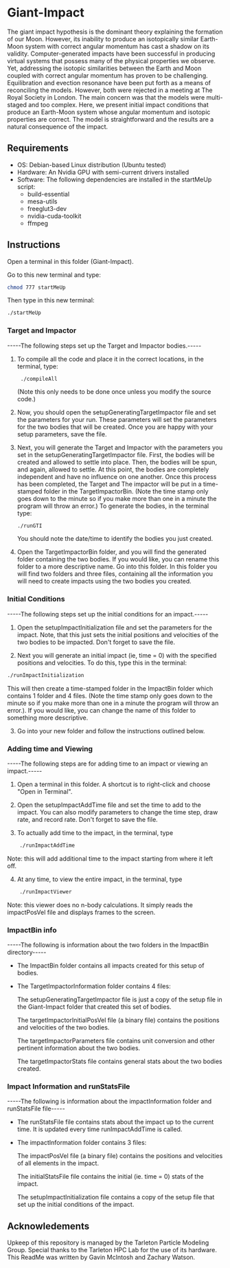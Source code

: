 # Giant-Impact

The giant impact hypothesis is the dominant theory explaining the formation of our Moon. However, its inability to produce an isotopically similar Earth-Moon system with correct angular momentum has cast a shadow on its validity. Computer-generated impacts have been successful in producing virtual systems that possess many of the physical properties we observe. Yet, addressing the isotopic similarities between the Earth and Moon coupled with correct angular momentum has proven to be challenging. Equilibration and evection resonance have been put forth as a means of reconciling the models. However, both were rejected in a meeting at The Royal Society in London. The main concern was that the models were multi-staged and too complex. Here, we present initial impact conditions that produce an Earth-Moon system whose angular momentum and isotopic properties are correct. The model is straightforward and the results are a natural consequence of the impact.

## Requirements
* OS: Debian-based Linux distribution (Ubuntu tested)
* Hardware: An Nvidia GPU with semi-current drivers installed
* Software: The following dependencies are installed in the startMeUp script:
	* build-essential
 	* mesa-utils
  	* freeglut3-dev
   	* nvidia-cuda-toolkit
    * ffmpeg


## Instructions

Open a terminal in this folder (Giant-Impact). 

Go to this new terminal and type:
```sh
chmod 777 startMeUp
```
Then type in this new terminal:
```sh
./startMeUp
```

### Target and Impactor
-----The following steps set up the Target and Impactor bodies.-----


1. To compile all the code and place it in the correct locations, in the terminal, type:

        ./compileAll 
   
   (Note this only needs to be done once unless you modify the source code.)

2. Now, you should open the setupGeneratingTargetImpactor file and set the parameters for your run. 
   These parameters will set the parameters for the two bodies that will be created.
   Once you are happy with your setup parameters, save the file.

3. Next, you will generate the Target and Impactor with the parameters you set in the 
   setupGeneratingTargetImpactor file. First, the bodies will be created and allowed to settle into place.
   Then, the bodies will be spun, and again, allowed to settle. At this point, the bodies are completely
   independent and have no influence on one another. Once this process has been completed, the Target and 
   The impactor will be put in a time-stamped folder in the TargetImpactorBin. 
   (Note the time stamp only goes down to the minute so if you make more than one
   in a minute the program will throw an error.) To generate the bodies, in the terminal type:
	```sh
	./runGTI
	```
   You should note the date/time to identify the bodies you just created.

5. Open the TargetImpactorBin folder, and you will find the generated folder containing the two bodies.
   If you would like, you can rename this folder to a more descriptive name. Go into this folder. In this
   folder you will find two folders and three files, containing all the information you will need to create
   impacts using the two bodies you created.

### Initial Conditions
-----The following steps set up the initial conditions for an impact.-----

   
1. Open the setupImpactInitialization file and set the parameters for the impact.
   Note, that this just sets the initial positions and velocities of the two bodies to be impacted.
   Don't forget to save the file.

2. Next you will generate an initial impact (ie, time = 0) with the specified positions and velocities.
   To do this, type this in the terminal:
```sh
./runImpactInitialization
```
   This will then create a time-stamped folder in the ImpactBin folder which contains 1 folder and 4 files. 
   (Note the time stamp only goes down to the minute so	if you make more than one in a minute the program will 
   throw an error.).
   If you would like, you can change the name of this folder to something more descriptive.	
	
3. Go into your new folder and follow the instructions outlined below. 

### Adding time and Viewing
-----The following steps are for adding time to an impact or viewing an impact.-----

1. Open a terminal in this folder. 
   A shortcut is to right-click and choose "Open in Terminal".

2. Open the setupImpactAddTime file and set the time to add to the impact. You can also modify
   parameters to change the time step, draw rate, and record rate. Don't forget to save the file.

3. To actually add time to the impact, in the terminal, type 
```sh
	./runImpactAddTime
```	
   Note: this will add additional time to the impact starting from where it left off.

4. At any time, to view the entire impact, in the terminal, type
```sh
	./runImpactViewer
```	
   Note: this viewer does no n-body calculations. It simply reads the impactPosVel file and displays
   frames to the screen.

### ImpactBin info
-----The following is information about the two folders in the ImpactBin directory-----

- The ImpactBin folder contains all impacts created for this setup of bodies.

- The TargetImpactorInformation folder contains 4 files:

  	The setupGeneratingTargetImpactor file is just a copy of the setup file in the Giant-Impact folder 
  	that created this set of bodies.
  
  	The targetImpactorInitialPosVel file (a binary file) contains the positions and velocities of the 
  	two bodies.
  
  	The targetImpactorParameters file contains unit conversion and other pertinent information about 
  	the two bodies.

  	The targetImpactorStats file contains general stats about the two bodies created.
### Impact Information and runStatsFile
-----The following is information about the impactInformation folder and runStatsFile file-----

- The runStatsFile file contains stats about the impact up to the current time. It is updated every time
  runImpactAddTime is called.

- The impactInformation folder contains 3 files:

  	The impactPosVel file (a binary file) contains the positions and velocities of all elements in the impact.
  	
  	The initialStatsFile file contains the initial (ie. time = 0) stats of the impact. 
  	
  	The setupImpactInitialization file contains a copy of the setup file that set up the initial conditions of
  	the impact.

## Acknowledements
Upkeep of this repository is managed by the Tarleton Particle Modeling Group.
Special thanks to the Tarleton HPC Lab for the use of its hardware.
This ReadMe was written by Gavin McIntosh and Zachary Watson.
